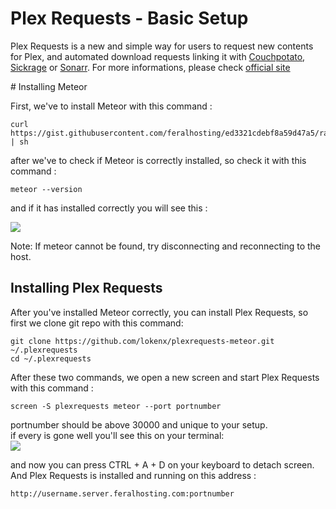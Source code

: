 Plex Requests - Basic Setup
===========================

Plex Requests is a new and simple way for users to request new contents for Plex, and automated download requests linking it with [Couchpotato](https://www.feralhosting.com/faq/view?question=218), [Sickrage](https://www.feralhosting.com/faq/view?question=281) or [Sonarr](https://www.feralhosting.com/faq/view?question=303). For more informations, please check [official site](http://plexrequests.8bits.ca/)  
  
\# Installing Meteor  
  
First, we've to install Meteor with this command :  
  

    curl https://gist.githubusercontent.com/feralhosting/ed3321cdebf8a59d47a5/raw/979f8b1d042c9ed20d2db0f9705b8a6df4133bdf/meteor.sh | sh 

  
after we've to check if Meteor is correctly installed, so check it with this command :  
  

    meteor --version 

  
and if it has installed correctly you will see this :  
  
![](http://i.imgur.com/y1NZVYF.png)  
  
Note: If meteor cannot be found, try disconnecting and reconnecting to the host.  
  

Installing Plex Requests
------------------------

  
  
After you've installed Meteor correctly, you can install Plex Requests, so first we clone git repo with this command:  

    git clone https://github.com/lokenx/plexrequests-meteor.git ~/.plexrequests
    cd ~/.plexrequests

  
After these two commands, we open a new screen and start Plex Requests with this command :  

    screen -S plexrequests meteor --port portnumber

  
portnumber should be above 30000 and unique to your setup.  
if every is gone well you'll see this on your terminal:  
![](http://i.imgur.com/5K5WVOG.png)  
  
and now you can press CTRL + A + D on your keyboard to detach screen. And Plex Requests is installed and running on this address :  
  

    http://username.server.feralhosting.com:portnumber

  

